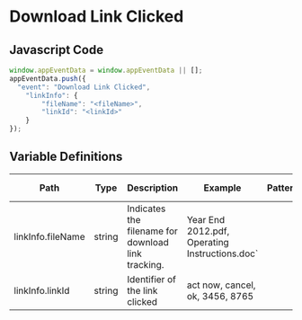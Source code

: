 # Download Link Clicked

### 

## Javascript Code
```js
window.appEventData = window.appEventData || [];
appEventData.push({
  "event": "Download Link Clicked",
    "linkInfo": {
        "fileName": "<fileName>",
        "linkId": "<linkId>"
    }
});
```

## Variable Definitions

|Path|Type|Description|Example|Pattern|Min Length|Max Length|Minimum|Maximum|Multiple Of|
| --- | --- | --- | --- | --- | --- | --- | --- | --- | --- |
|linkInfo.fileName|string|Indicates the filename for download link tracking.|Year End 2012.pdf, Operating Instructions.doc`|||||||
|linkInfo.linkId|string|Identifier of the link clicked|act now, cancel, ok, 3456, 8765|||||||




